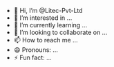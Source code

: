 - 👋 Hi, I’m @Litec-Pvt-Ltd
- 👀 I’m interested in ...
- 🌱 I’m currently learning ...
- 💞️ I’m looking to collaborate on ...
- 📫 How to reach me ...
- 😄 Pronouns: ...
- ⚡ Fun fact: ...

<!---
Litec-Pvt-Ltd/Litec-Pvt-Ltd is a ✨ special ✨ repository because its `README.md` (this file) appears on your GitHub profile.
You can click the Preview link to take a look at your changes.
--->
